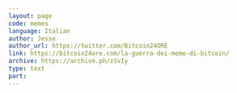 ```yaml
---
layout: page
code: memes
language: Italian
author: Jesse
author_url: https://twitter.com/Bitcoin24ORE
link: https://bitcoin24ore.com/la-guerra-dei-meme-di-bitcoin/
archive: https://archive.ph/zSvIy
type: text
part: 
---
```

